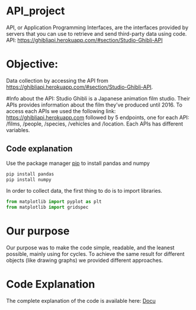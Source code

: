 # API_project
API, or Application Programming Interfaces, are the interfaces provided by servers that you can use to retrieve and send third-party data using code. \
API: https://ghibliapi.herokuapp.com/#section/Studio-Ghibli-API

# Objective:
Data collection by accessing the API from https://ghibliapi.herokuapp.com/#section/Studio-Ghibli-API.

#Info about the API:
Studio Ghibli is a Japanese animation film studio. Their APIs provides information about the film they’ve produced until 2016.
To access each APIs we used the following link: https://ghibliapi.herokuapp.com followed by 5 endpoints, one for each API: /films, /people, /species, /vehicles and /location.
Each APIs has different variables.

## Code explanation
Use the package manager [pip](https://pip.pypa.io/en/stable/) to install pandas and numpy 

```python
pip install pandas
pip install numpy
```
In order to collect data, the first thing to do is to import libraries.
```python
from matplotlib import pyplot as plt
from matplotlib import gridspec
```
# Our purpose
Our purpose was to make the code simple, readable, and the leanest possible, mainly using for cycles. 
To achieve the same result for different objects (like drawing graphs) we provided different approaches.

# Code Explanation
The complete explanation of the code is available here: [Docu](https://github.com/vincenzojrs/Python-and-R-Workgroup---Task-1-and-Task-2.1/blob/main/Documentation%20Ghibli%20Project%20Task%202.1.pdf)
